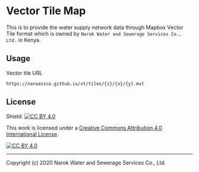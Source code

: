 # Vector Tile Map

This is to provide the water supply network data through Mapbox Vector Tile format which is owned by `Narok Water and Sewerage Services Co., Ltd.` in Kenya.

## Usage

Vector tile URL
```
https://narwassco.github.io/vt/tiles/{z}/{x}/{y}.mvt
```

## License

Shield: [![CC BY 4.0][cc-by-shield]][cc-by]

This work is licensed under a [Creative Commons Attribution 4.0 International
License][cc-by].

[![CC BY 4.0][cc-by-image]][cc-by]

[cc-by]: http://creativecommons.org/licenses/by/4.0/
[cc-by-image]: https://i.creativecommons.org/l/by/4.0/88x31.png
[cc-by-shield]: https://img.shields.io/badge/License-CC%20BY%204.0-lightgrey.svg


---
Copyright (c) 2020 Narok Water and Sewerage Services Co., Ltd.

